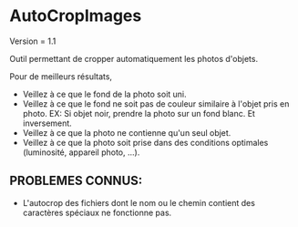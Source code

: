 # AutoCropImages

Version = 1.1

Outil permettant de cropper automatiquement les photos d'objets.

Pour de meilleurs résultats, 
- Veillez à ce que le fond de la photo soit uni.
- Veillez à ce que le fond ne soit pas de couleur similaire à l'objet pris en photo.
  EX: Si objet noir, prendre la photo sur un fond blanc. Et inversement.
- Veillez à ce que la photo ne contienne qu'un seul objet.
- Veillez à ce que la photo soit prise dans des conditions optimales (luminosité, appareil photo, ...).


PROBLEMES CONNUS:
-----------------

- L'autocrop des fichiers dont le nom ou le chemin contient des caractères spéciaux ne fonctionne pas. 
